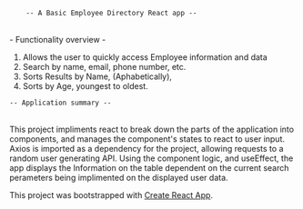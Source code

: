         -- A Basic Employee Directory React app --
<br>
            - Functionality overview -

   1. Allows the user to quickly access Employee information and data
   2. Search by name, email, phone number, etc.
   3. Sorts Results by Name, (Aphabetically), 
   4. Sorts by Age, youngest to oldest.
   
    -- Application summary --
<br>
This project impliments react to break down the parts of the application into components,
and manages the component's states to react to user input. <br>
Axios is imported as a dependency for the project, allowing requests to a random user generating API.
Using the component logic, and useEffect, the app displays the Information on the table dependent on the current
search perameters being implimented on the displayed user data.

This project was bootstrapped with [Create React App](https://github.com/facebook/create-react-app).
